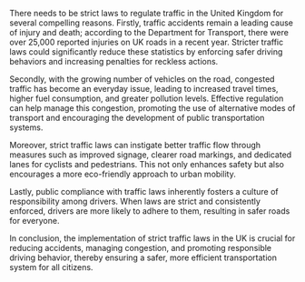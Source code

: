 There needs to be strict laws to regulate traffic in the United Kingdom for several compelling reasons. Firstly, traffic accidents remain a leading cause of injury and death; according to the Department for Transport, there were over 25,000 reported injuries on UK roads in a recent year. Stricter traffic laws could significantly reduce these statistics by enforcing safer driving behaviors and increasing penalties for reckless actions. 

Secondly, with the growing number of vehicles on the road, congested traffic has become an everyday issue, leading to increased travel times, higher fuel consumption, and greater pollution levels. Effective regulation can help manage this congestion, promoting the use of alternative modes of transport and encouraging the development of public transportation systems.

Moreover, strict traffic laws can instigate better traffic flow through measures such as improved signage, clearer road markings, and dedicated lanes for cyclists and pedestrians. This not only enhances safety but also encourages a more eco-friendly approach to urban mobility.

Lastly, public compliance with traffic laws inherently fosters a culture of responsibility among drivers. When laws are strict and consistently enforced, drivers are more likely to adhere to them, resulting in safer roads for everyone. 

In conclusion, the implementation of strict traffic laws in the UK is crucial for reducing accidents, managing congestion, and promoting responsible driving behavior, thereby ensuring a safer, more efficient transportation system for all citizens.